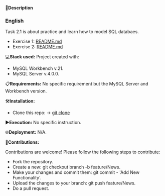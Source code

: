 📄**Description**

### English
Task 2.1 is about practice and learn how to model SQL databaes.

- Exercise 1: [README.md](https://github.com/isaac-diez/mysql-estructura/tree/master/Culdampolla)
- Exercise 2: [README.md](https://github.com/isaac-diez/mysql-estructura/tree/master/Pizzeria)

💻**Stack used:**
Project created with:
- MySQL Workbench v.21.
- MySQL Server v.4.0.0.

📋**Requirements:**
No specific requirement but the MySQL Server and Workbench version.

🛠️**Installation:**
- Clone this repo: -> [git clone](https://github.com/isaac-diez/mysql-estructura.git)

▶️**Execution:** No specific instruction.

🌐**Deployment:** N/A.

🤝**Contributions:**

Contributions are welcome! Please follow the following steps to contribute:

- Fork the repository.
- Create a new: git checkout branch -b feature/News.
- Make your changes and commit them: git commit - 'Add New Functionality'.
- Upload the changes to your branch: git push feature/News.
- Do a pull request.
